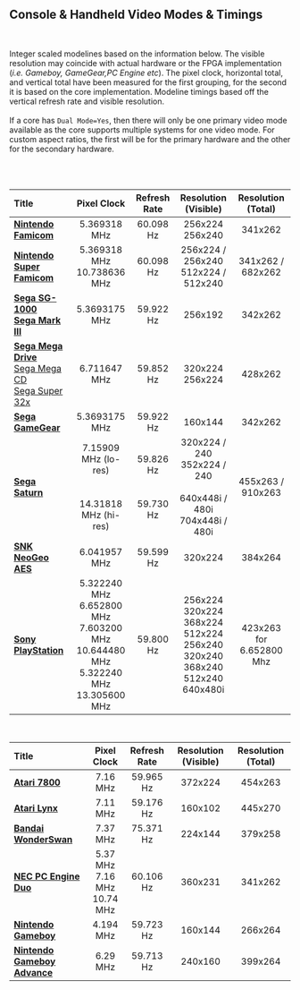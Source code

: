 
## Console & Handheld Video Modes & Timings

<br>

Integer scaled modelines based on the information below. The visible resolution may coincide with actual hardware or the FPGA implementation (_i.e. Gameboy, GameGear,PC Engine etc_). The pixel clock, horizontal total, and vertical total have been measured for the first grouping, for the second it is based on the core implementation. Modeline timings based off the vertical refresh rate and visible resolution.<br><br>
If a core has `Dual Mode=Yes`, then there will only be one primary video mode available as the core supports multiple systems for one video mode. For custom aspect ratios, the first will be for the primary hardware and the other for the secondary hardware.<br><br>

<br>

| Title | Pixel Clock | Refresh Rate | Resolution (Visible) | Resolution (Total) |
|:--|:--:|:--:|:--:|:--:|
[**Nintendo Famicom**](https://github.com/atrac17/MiSTer_Integer_Modelines/blob/Update/console/console.md#nintendo-famicom--nintendo-entertainment-system) | 5.369318 MHz | 60.098 Hz | 256x224<br>256x240 | 341x262 |
[**Nintendo Super Famicom**](https://github.com/atrac17/MiSTer_Integer_Modelines/blob/Update/console/console.md#super-famicom--super-nintendo) | 5.369318 MHz<br>10.738636 MHz | 60.098 Hz | 256x224 / 256x240<br>512x224 / 512x240 | 341x262 / 682x262 |
[**Sega SG-1000**](https://github.com/atrac17/MiSTer_Integer_Modelines/blob/Update/console/console.md#sega-sg-1000)<br>[**Sega Mark III**](https://github.com/atrac17/MiSTer_Integer_Modelines/blob/Update/console/console.md#sega-mark-iii--sega-master-system-sega-sg-1000-compatible) | 5.3693175 MHz | 59.922 Hz | 256x192 | 342x262 |
[**Sega Mega Drive**](https://github.com/atrac17/MiSTer_Integer_Modelines/blob/Update/console/console.md#sega-mega-drive--sega-genesis)<br>[Sega Mega CD](https://github.com/atrac17/MiSTer_Integer_Modelines/blob/Update/console/console.md#sega-mega-drive--sega-genesis)<br>[Sega Super 32x](https://github.com/atrac17/MiSTer_Integer_Modelines/blob/Update/console/console.md#sega-mega-drive--sega-genesis) | 6.711647 MHz | 59.852 Hz | 320x224<br>256x224 | 428x262 |
[**Sega GameGear**](https://github.com/atrac17/MiSTer_Integer_Modelines/blob/Update/console/console.md#sega-game-gear) | 5.3693175 MHz | 59.922 Hz | 160x144 | 342x262 |
[**Sega Saturn**](https://github.com/atrac17/MiSTer_Integer_Modelines/blob/Update/console/console.md#sega-saturn) | 7.15909 MHz (lo-res)<br><br><br>14.31818 MHz (hi-res) | 59.826 Hz<br><br><br>59.730 Hz | 320x224 / 240<br>352x224 / 240<br><br>640x448i / 480i<br>704x448i / 480i | 455x263 / 910x263 |
[**SNK NeoGeo AES**](https://github.com/atrac17/MiSTer_Integer_Modelines/blob/Update/console/console.md#neo-geo-advanced-entertainment-system) | 6.041957 MHz | 59.599 Hz | 320x224 | 384x264 |
[**Sony PlayStation**](https://github.com/atrac17/MiSTer_Integer_Modelines/blob/Update/console/console.md#sony-playstation) | 5.322240 MHz<br>6.652800 MHz<br>7.603200 MHz<br>10.644480 MHz<br>5.322240 MHz<br>13.305600 MHz | 59.800 Hz | 256x224<br>320x224<br>368x224<br>512x224<br>256x240<br>320x240<br>368x240<br>512x240<br>640x480i | 423x263 for 6.652800 Mhz |

<br>

| Title | Pixel Clock | Refresh Rate | Resolution (Visible) | Resolution (Total) |
|:--|:--:|:--:|:--:|:--:|
[**Atari 7800**](https://github.com/atrac17/MiSTer_Integer_Modelines/blob/Update/console/console.md#atari-7800) | 7.16 MHz | 59.965 Hz | 372x224 | 454x263 |
[**Atari Lynx**](https://github.com/atrac17/MiSTer_Integer_Modelines/blob/Update/console/console.md#atari-lynx) | 7.11 MHz | 59.176 Hz | 160x102 | 445x270 |
[**Bandai WonderSwan**](https://github.com/atrac17/MiSTer_Integer_Modelines/blob/Update/console/console.md#bandai-wonderswan--wonderswan-color) | 7.37 MHz | 75.371 Hz | 224x144 | 379x258 |
[**NEC PC Engine Duo**](https://github.com/atrac17/MiSTer_Integer_Modelines/blob/Update/console/console.md#pc-engine-duo--turbo-duo) | 5.37 MHz<br>7.16 MHz<br>10.74 MHz | 60.106 Hz | 360x231 | 341x262 |
[**Nintendo Gameboy**](https://github.com/atrac17/MiSTer_Integer_Modelines/blob/Update/console/console.md#game-boy--game-boy-color) | 4.194 MHz | 59.723 Hz | 160x144 | 266x264 |
[**Nintendo Gameboy Advance**](https://github.com/atrac17/MiSTer_Integer_Modelines/blob/Update/console/console.md#game-boy-advance) | 6.29 MHz | 59.713 Hz | 240x160 | 399x264 |

<br>
